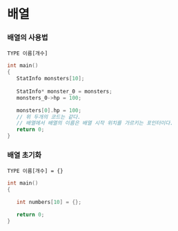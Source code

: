 # 배열

### 배열의 사용법
```Text
TYPE 이름[개수]
```
```C++
int main()
{
   StatInfo monsters[10];
   
   StatInfo* monster_0 = monsters;
   monsters_0->hp = 100;

   monsters[0].hp = 100;
   // 위 두개의 코드는 같다.
   // 배열에서 배열의 이름은 배열 시작 위치를 가르키는 포인터이다.
   return 0;
}
```
### 배열 초기화
```Text
TYPE 이름[개수] = {}
```
```C++
int main()
{

   int numbers[10] = {};

   return 0;
}
```
